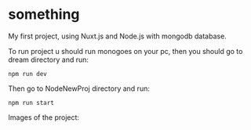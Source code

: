 # something

My first project, using Nuxt.js and Node.js with mongodb database.

To run project u should run monogoes on your pc, then you should go to dream directory and run:
   
    npm run dev
   
Then go to NodeNewProj directory and run:

    npm run start

Images of the project:

